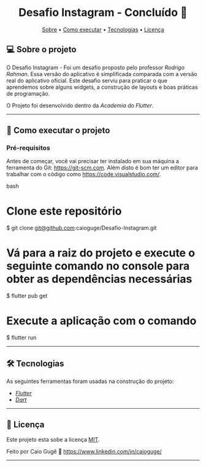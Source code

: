 <h1 align="center"> 
	Desafio Instagram - Concluído 🚀
</h1>

<p align="center">
 <a href="#-sobre-o-projeto">Sobre</a> •
 <a href="#-como-executar-o-projeto">Como executar</a> • 
 <a href="#-tecnologias">Tecnologias</a> • 
 <a href="#-licença">Licença</a>
</p>

## 💻 Sobre o projeto

O Desafio Instagram - Foi um desafio proposto pelo professor *Rodrigo Rahman*. Essa versão do aplicativo é simplificada comparada com a versão real do aplicativo oficial. Este desafio serviu para praticar o que aprendemos sobre alguns widgets, a construção de layouts e boas práticas de programação.


O Projeto foi desenvolvido dentro da *Academia do Flutter*.

---

## 🚀 Como executar o projeto

### Pré-requisitos

Antes de começar, você vai precisar ter instalado em sua máquina a ferramenta do Git:
https://git-scm.com. 
Além disto é bom ter um editor para trabalhar com o código como https://code.visualstudio.com/.

bash

# Clone este repositório
$ git clone git@github.com:caioguge/Desafio-Instagram.git

# Vá para a raiz do projeto e execute o seguinte comando no console para obter as dependências necessárias
$ flutter pub get

# Execute a aplicação com o comando
$ flutter run


---

## 🛠 Tecnologias

As seguintes ferramentas foram usadas na construção do projeto:

-   *[Flutter](https://docs.flutter.dev/get-started/install)*
-   *[Dart](https://dart.dev/)*

---

## 📝 Licença

Este projeto esta sobe a licença [MIT](./LICENSE).

Feito por Caio Gugê 👋 https://www.linkedin.com/in/caioguge/

---
